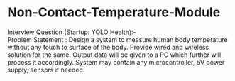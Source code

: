 # Non-Contact-Temperature-Module
Interview Question (Startup: YOLO Health):-  
Problem Statement : Design a system to measure human body temperature without any touch to surface of the body.
Provide wired and wireless solution for the same. Output data will be given to a PC which further will process it accordingly. 
System may contain any microcontroller, 5V power supply, sensors if needed.
